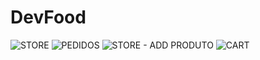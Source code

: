 # DevFood

![STORE](https://user-images.githubusercontent.com/104745187/191789461-605b217d-dbe6-480c-bfc6-23611a3fc0eb.jpg)
![PEDIDOS](https://user-images.githubusercontent.com/104745187/191789477-0d32b3ff-eb90-45ab-a6d5-567f2105b722.jpg)
![STORE - ADD PRODUTO](https://user-images.githubusercontent.com/104745187/191789889-b138ee8b-e42c-4b20-bd30-3ec50f453515.jpg)
![CART](https://user-images.githubusercontent.com/104745187/191789509-6547ca97-94c4-43f9-b86a-13cb4c19ab14.jpg)
